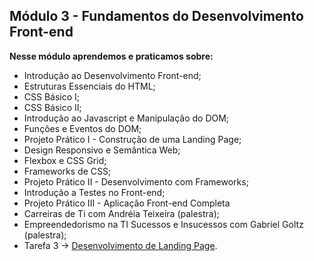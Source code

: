 ## Módulo 3 - Fundamentos do Desenvolvimento Front-end

**Nesse módulo aprendemos e praticamos sobre:**

- Introdução ao Desenvolvimento Front-end;
- Estruturas Essenciais do HTML;
- CSS Básico I;
- CSS Básico II;
- Introdução ao Javascript e Manipulação do DOM;
- Funções e Eventos do DOM;
- Projeto Prático I - Construção de uma Landing Page;
- Design Responsivo e Semântica Web;
- Flexbox e CSS Grid;
- Frameworks de CSS;
- Projeto Prático II - Desenvolvimento com Frameworks;
- Introdução a Testes no Front-end;
- Projeto Prático III - Aplicação Front-end Completa 
- Carreiras de Ti com Andréia Teixeira (palestra);
- Empreendedorismo na TI Sucessos e Insucessos com Gabriel Goltz (palestra);
- Tarefa 3 → [Desenvolvimento de Landing Page](https://github.com/luiznslobato/luiznslobato.github.io).
